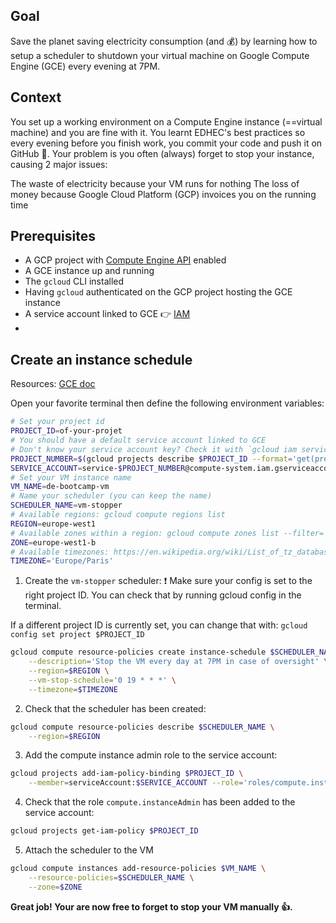 ## Goal
Save the planet saving electricity consumption (and 💰) by learning how to setup a scheduler to shutdown your virtual machine on Google Compute Engine (GCE) every evening at 7PM.

## Context
You set up a working environment on a Compute Engine instance (==virtual machine) and you are fine with it. You learnt EDHEC's best practices 
so every evening before you finish work, you commit your code and push it on GitHub 💯. Your problem is you often (always) forget to stop your instance, 
causing 2 major issues:

The waste of electricity because your VM runs for nothing
The loss of money because Google Cloud Platform (GCP) invoices you on the running time

## Prerequisites
- A GCP project with [Compute Engine API](https://cloud.google.com/compute) enabled
- A GCE instance up and running
- The `gcloud` CLI installed
- Having `gcloud` authenticated on the GCP project hosting the GCE instance
- A service account linked to GCE 👉 [IAM](https://cloud.google.com/iam)
- 
## Create an instance schedule
Resources: [GCE doc](https://cloud.google.com/compute/docs/instances/schedule-instance-start-stop#operation_schedules)

Open your favorite terminal then define the following environment variables:

```bash
# Set your project id
PROJECT_ID=of-your-projet
# You should have a default service account linked to GCE
# Don't know your service account key? Check it with `gcloud iam service-accounts list --project=${PROJECT_ID}`
PROJECT_NUMBER=$(gcloud projects describe $PROJECT_ID --format='get(projectNumber)')
SERVICE_ACCOUNT=service-$PROJECT_NUMBER@compute-system.iam.gserviceaccount.com
# Set your VM instance name
VM_NAME=de-bootcamp-vm
# Name your scheduler (you can keep the name)
SCHEDULER_NAME=vm-stopper
# Available regions: gcloud compute regions list
REGION=europe-west1
# Available zones within a region: gcloud compute zones list --filter='(region:'$REGION')'
ZONE=europe-west1-b
# Available timezones: https://en.wikipedia.org/wiki/List_of_tz_database_time_zones
TIMEZONE='Europe/Paris'
```

1. Create the `vm-stopper` scheduler:
❗ Make sure your config is set to the right project ID. You can check that by running gcloud config in the terminal.

If a different project ID is currently set, you can change that with: `gcloud config set project $PROJECT_ID`

```bash
gcloud compute resource-policies create instance-schedule $SCHEDULER_NAME \
    --description='Stop the VM every day at 7PM in case of oversight' \
    --region=$REGION \
    --vm-stop-schedule='0 19 * * *' \
    --timezone=$TIMEZONE
```

2. Check that the scheduler has been created:

```bash
gcloud compute resource-policies describe $SCHEDULER_NAME \
    --region=$REGION
```

3. Add the compute instance admin role to the service account:
```bash
gcloud projects add-iam-policy-binding $PROJECT_ID \
    --member=serviceAccount:$SERVICE_ACCOUNT --role='roles/compute.instanceAdmin'
```
4. Check that the role `compute.instanceAdmin` has been added to the service account:
```bash
gcloud projects get-iam-policy $PROJECT_ID
```

5. Attach the scheduler to the VM
```bash
gcloud compute instances add-resource-policies $VM_NAME \
    --resource-policies=$SCHEDULER_NAME \
    --zone=$ZONE
```

**Great job! Your are now free to forget to stop your VM manually 👍.**
